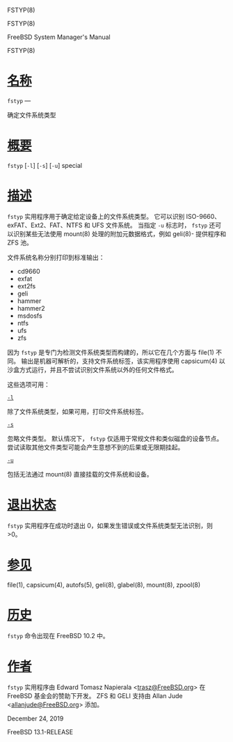   FSTYP(8)  

FSTYP(8)

FreeBSD System Manager's Manual

FSTYP(8)

[名称](#__u540D___u79F0_)
=======================

`fstyp` —

确定文件系统类型

[概要](#__u6982___u8981_)
=======================

`fstyp` \[`-l`\] \[`-s`\] \[`-u`\] special

[描述](#__u63CF___u8FF0_)
=======================

`fstyp` 实用程序用于确定给定设备上的文件系统类型。 它可以识别 ISO-9660、exFAT、Ext2、FAT、NTFS 和 UFS 文件系统。 当指定 `-u` 标志时， `fstyp` 还可以识别某些无法使用 mount(8) 处理的附加元数据格式，例如 geli(8)-
提供程序和 ZFS 池。

文件系统名称分别打印到标准输出：

*   cd9660
*   exfat
*   ext2fs
*   geli
*   hammer
*   hammer2
*   msdosfs
*   ntfs
*   ufs
*   zfs

因为 `fstyp` 是专门为检测文件系统类型而构建的，所以它在几个方面与 file(1) 不同。 输出是机器可解析的，支持文件系统标签，该实用程序使用 capsicum(4) 以沙盒方式运行，并且不尝试识别文件系统以外的任何文件格式。

这些选项可用：

[`-l`](#l)

除了文件系统类型，如果可用，打印文件系统标签。

[`-s`](#s)

忽略文件类型。 默认情况下， `fstyp` 仅适用于常规文件和类似磁盘的设备节点。 尝试读取其他文件类型可能会产生意想不到的后果或无限期挂起。

[`-u`](#u)

包括无法通过 mount(8) 直接挂载的文件系统和设备。

[退出状态](#__u9000___u51FA___u72B6___u6001_)
=========================================

`fstyp` 实用程序在成功时退出 0，如果发生错误或文件系统类型无法识别，则 >0。

[参见](#__u53C2___u89C1_)
=======================

file(1), capsicum(4), autofs(5), geli(8), glabel(8), mount(8), zpool(8)

[历史](#__u5386___u53F2_)
=======================

`fstyp` 命令出现在 FreeBSD 10.2 中。

[作者](#__u4F5C___u8005_)
=======================

`fstyp` 实用程序由 Edward Tomasz Napierala <[trasz@FreeBSD.org](mailto:trasz@FreeBSD.org)\> 在 FreeBSD 基金会的赞助下开发。 ZFS 和 GELI 支持由 Allan Jude <[allanjude@FreeBSD.org](mailto:allanjude@FreeBSD.org)\> 添加。

December 24, 2019

FreeBSD 13.1-RELEASE